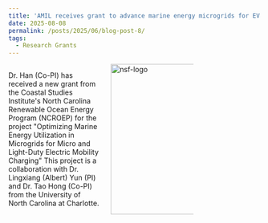 ```yaml
---
title: 'AMIL receives grant to advance marine energy microgrids for EV charging.'
date: 2025-08-08
permalink: /posts/2025/06/blog-post-8/
tags:
  - Research Grants
---
```


<div style="display: flex; align-items: flex-start; gap: 20px;">
  <div style="flex: 1;">
    <p>
      Dr. Han (Co-PI) has received a new grant from the Coastal Studies Institute's North Carolina Renewable Ocean Energy Program (NCROEP) for the project
        "Optimizing Marine Energy Utilization in Microgrids for Micro and Light-Duty Electric Mobility Charging"
      This project is a collaboration with Dr. Lingxiang (Albert) Yun (PI) and Dr. Tao Hong (Co-PI) from the University of North Carolina at Charlotte.
    </p>
  </div>
  <div style="flex: 0 0 auto;">
    <img src="{{ site.baseurl }}/images/csi-logo.png" alt="nsf-logo" style="width:300px; max-width:55%;">
  </div>
</div>